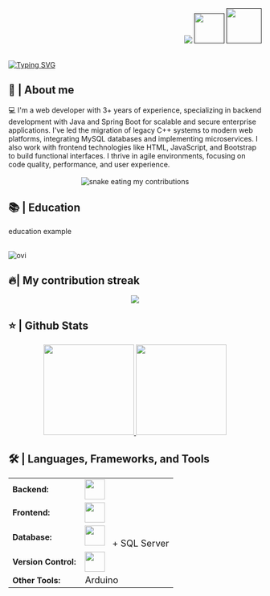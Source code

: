 <div align="right">
    <a style="text-decoration: none" target="_blank" href="https://github.com/FabianPizarroDev">
        <img src="https://visitor-badge.laobi.icu/badge?page_id=FabianPizarroDev.FabianPizarroDev&left_color=gray&right_color=blue&left_text=Coders%20visitors" />
    </a>
    <a style="text-decoration: none" target="_blank" href="">
        <img width="60" src="https://img.shields.io/twitter/follow/chipro?label=Follow&style=social" />
    </a>
    <a style="text-decoration: none" target="_blank" href="">
        <img width="70" src="https://img.shields.io/badge/-Connect-blue?style=flat&logo=Linkedin&logoColor=white" />
    </a>
</div>

<br />

<a href="https://git.io/typing-svg"
    ><img src="https://readme-typing-svg.herokuapp.com?font=Fira+Code&size=35&pause=1000&color=A5B6B3&width=600&height=60&lines=Hello%2C+I'm+Fabian+Pizarro;Software+Developer" alt="Typing SVG"
/></a>

<h2>📖 | About me</h2>
💻 I'm a web developer with 3+ years of experience, specializing in backend development with Java and Spring Boot for scalable and secure enterprise applications. I've led the migration of legacy C++ systems to modern
web platforms, integrating MySQL databases and implementing microservices. I also work with frontend technologies like HTML, JavaScript, and Bootstrap to build functional interfaces. I thrive in agile environments,
focusing on code quality, performance, and user experience.

<div align="center">
    <br />
    <img alt="snake eating my contributions" src="https://raw.githubusercontent.com/FabianPizarroDev/FabianPizarroDev/output/github-contribution-grid-snake.svg" />
    <br />
</div>

<h2>📚 | Education</h2>
<p>
    education example
</p>
<br />

<img src="https://github-readme-stats.vercel.app/api/top-langs?username=FabianPizarroDev&show_icons=true&locale=en&layout=compact&theme=chartreuse-dark" alt="ovi" />

<h2>🔥| My contribution streak</h2>
<p align="center">
    <a href="https://github.com/DenverCoder1/github-readme-streak-stats">
        <img src="https://github-readme-streak-stats.herokuapp.com/?user=FabianPizarroDev#version3" />
    </a>
</p>

<h2>⭐ | Github Stats</h2>

<div align="center">
    <a href="https://github.com/FabianPizarroDev">
        <img height="180em" src="https://github-readme-stats.vercel.app/api?username=FabianPizarroDev&show_icons=true&theme=default&include_all_commits=true&count_private=true" />
        <img height="180em" src="https://github-readme-stats.vercel.app/api/top-langs/?username=FabianPizarroDev&layout=compact&langs_count=7&theme=default"
    /></a>
</div>

<h2>🛠️ | Languages, Frameworks, and Tools</h2>
<table>
    <tr>
        <td style="font-weight: bold; padding-right: 10px; vertical-align: center; border: none">Backend:</td>
        <td><img height="40" src="https://skillicons.dev/icons?i=python,java,php,spring" /></td>
    </tr>
    <tr>
        <td style="font-weight: bold; padding-right: 10px; vertical-align: center">Frontend:</td>
        <td><img height="40" src="https://skillicons.dev/icons?i=bootstrap,html,css,js" /></td>
    </tr>
    <tr>
        <td style="font-weight: bold; padding-right: 10px; vertical-align: center; border: none">Database:</td>
        <td><img height="40" src="https://skillicons.dev/icons?i=mysql" /> <span style="font-size: 18px; vertical-align: middle; padding-left: 10px;">+ SQL Server</span></td>
    </tr>
    <tr>
        <td style="font-weight: bold; padding-right: 10px; vertical-align: center; border: none">Version Control:</td>
        <td><img height="40" src="https://skillicons.dev/icons?i=github" /></td>
    </tr>
    <tr>
        <td style="font-weight: bold; padding-right: 10px; vertical-align: center; border: none">Other Tools:</td>
        <td><span style="font-size: 18px; vertical-align: middle;">Arduino</span></td>
    </tr>
</table>
<br />
